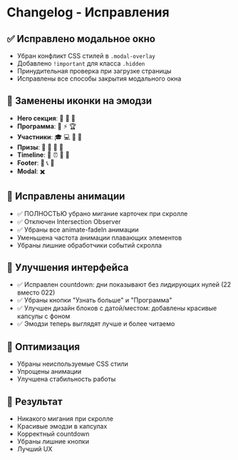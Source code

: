 # Changelog - Исправления

## ✅ Исправлено модальное окно
- Убран конфликт CSS стилей в `.modal-overlay`
- Добавлено `!important` для класса `.hidden`
- Принудительная проверка при загрузке страницы
- Исправлены все способы закрытия модального окна

## 🎨 Заменены иконки на эмодзи
- **Hero секция**: 📅 📍 👥
- **Программа**: 🚀 ⚡ 🏆
- **Участники**: 🎓 💻 🎨 💼
- **Призы**: 🥇 🥈 🥉 🎁
- **Timeline**: 📝 ⏰ 🚀 🎉
- **Footer**: 📧 📞 📍
- **Modal**: ✖️

## 🔧 Исправлены анимации
- ✅ ПОЛНОСТЬЮ убрано мигание карточек при скролле
- ✅ Отключен Intersection Observer
- ✅ Убраны все animate-fadeIn анимации
- Уменьшена частота анимации плавающих элементов
- Убраны лишние обработчики событий скролла

## 🎯 Улучшения интерфейса
- ✅ Исправлен countdown: дни показывают без лидирующих нулей (22 вместо 022)
- ✅ Убраны кнопки "Узнать больше" и "Программа"
- ✅ Улучшен дизайн блоков с датой/местом: добавлены красивые капсулы с фоном
- ✅ Эмодзи теперь выглядят лучше и более читаемо

## 📱 Оптимизация
- Убраны неиспользуемые CSS стили
- Упрощены анимации
- Улучшена стабильность работы

## 🎯 Результат
- Никакого мигания при скролле
- Красивые эмодзи в капсулах
- Корректный countdown
- Убраны лишние кнопки
- Лучший UX